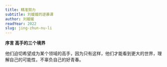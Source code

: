 ```yaml
---
title: 精准努力
subtitle: 刘媛媛的逆袭课
author: 刘媛媛
readYear: 2022
slug: jing-zhun-nu-li
---
```


**序言 高手的三个境界**

他们迫切希望成为某个领域的高手，因为只有这样，他们才能看到更大的世界，理解自己的可能性，不辜负自己的好青春。
